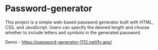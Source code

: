 # Password-generator
This project is a simple web-based password generator built with HTML, CSS, and JavaScript. Users can specify the desired length and choose whether to include letters and symbols in the generated password.

Demo - https://password-generator-1112.netlify.app/
